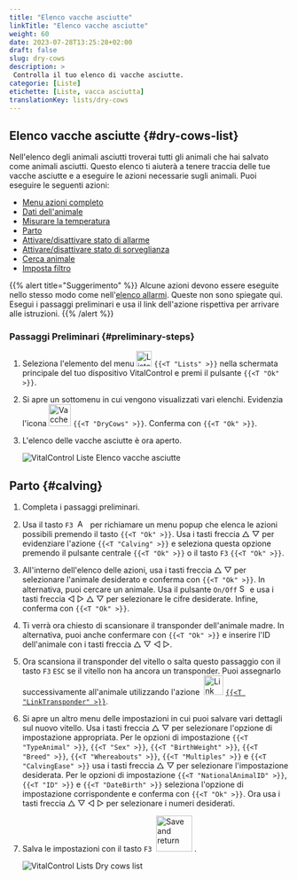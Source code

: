 ```yaml
---
title: "Elenco vacche asciutte"
linkTitle: "Elenco vacche asciutte"
weight: 60
date: 2023-07-28T13:25:28+02:00
draft: false
slug: dry-cows
description: >
 Controlla il tuo elenco di vacche asciutte.
categorie: [Liste]
etichette: [Liste, vacca asciutta]
translationKey: lists/dry-cows
---
```

## Elenco vacche asciutte {#dry-cows-list}

Nell'elenco degli animali asciutti troverai tutti gli animali che hai salvato come animali asciutti. Questo elenco ti aiuterà a tenere traccia delle tue vacche asciutte e a eseguire le azioni necessarie sugli animali. Puoi eseguire le seguenti azioni:

- [Menu azioni completo](../alarm/#full-action-menu)
- [Dati dell'animale](../alarm/#animal-data)
- [Misurare la temperatura](../alarm/#take-temperature)
- [Parto](#calving)
- [Attivare/disattivare stato di allarme](../on-watch/#toggle-alarm-status)
- [Attivare/disattivare stato di sorveglianza](../alarm/#toggle-watch-status)
- [Cerca animale](../alarm/#search-animal)
- [Imposta filtro](../alarm/#set-filter)

{{% alert title="Suggerimento" %}}
Alcune azioni devono essere eseguite nello stesso modo come nell'[elenco allarmi](../alarm). Queste non sono spiegate qui. Esegui i passaggi preliminari e usa il link dell'azione rispettiva per arrivare alle istruzioni.
{{% /alert %}}

### Passaggi Preliminari {#preliminary-steps}

1. Seleziona l'elemento del menu <img src="/icons/main/lists.svg" width="28" align="bottom" alt="Liste" /> `{{<T "Lists" >}}` nella schermata principale del tuo dispositivo VitalControl e premi il pulsante `{{<T "Ok" >}}`.

2. Si apre un sottomenu in cui vengono visualizzati vari elenchi. Evidenzia l'icona <img src="/icons/lists/drycows.svg" width="40" align="bottom" alt="Vacche asciutte" /> `{{<T "DryCows" >}}`. Conferma con `{{<T "Ok" >}}`.

3. L'elenco delle vacche asciutte è ora aperto.

   ![VitalControl Liste Elenco vacche asciutte](../images/firststeps5.png "Passaggi Preliminari")

## Parto {#calving}

1. Completa i passaggi preliminari.

2. Usa il tasto `F3` &nbsp;<img src="/icons/footer/open-popup.svg" width="15" align="bottom" alt="Apri popup" />&nbsp; per richiamare un menu popup che elenca le azioni possibili premendo il tasto `{{<T "Ok" >}}`. Usa i tasti freccia △ ▽ per evidenziare l'azione `{{<T "Calving" >}}` e seleziona questa opzione premendo il pulsante centrale `{{<T "Ok" >}}` o il tasto `F3` `{{<T "Ok" >}}`.


3. All'interno dell'elenco delle azioni, usa i tasti freccia △ ▽ per selezionare l'animale desiderato e conferma con `{{<T "Ok" >}}`. In alternativa, puoi cercare un animale. Usa il pulsante `On/Off` <img src="/icons/footer/search.svg" width="15" align="bottom" alt="Search" /> e usa i tasti freccia ◁ ▷ △ ▽ per selezionare le cifre desiderate. Infine, conferma con `{{<T "Ok" >}}`.

4. Ti verrà ora chiesto di scansionare il transponder dell'animale madre. In alternativa, puoi anche confermare con `{{<T "Ok" >}}` e inserire l'ID dell'animale con i tasti freccia △ ▽ ◁ ▷.

5. Ora scansiona il transponder del vitello o salta questo passaggio con il tasto `F3` `ESC` se il vitello non ha ancora un transponder. Puoi assegnarlo successivamente all'animale utilizzando l'azione &nbsp;<img src="/icons/actions/link-transponder.svg" width="35" align="bottom" alt="Link transponder" /> [`{{<T "LinkTransponder" >}}`](../../actions/link-transponder).

6. Si apre un altro menu delle impostazioni in cui puoi salvare vari dettagli sul nuovo vitello. Usa i tasti freccia △ ▽ per selezionare l'opzione di impostazione appropriata. Per le opzioni di impostazione `{{<T "TypeAnimal" >}}`, `{{<T "Sex" >}}`, `{{<T "BirthWeight" >}}`, `{{<T "Breed" >}}`, `{{<T "Whereabouts" >}}`, `{{<T "Multiples" >}}` e `{{<T "CalvingEase" >}}` usa i tasti freccia △ ▽ per selezionare l'impostazione desiderata. Per le opzioni di impostazione `{{<T "NationalAnimalID" >}}`, `{{<T "ID" >}}` e `{{<T "DateBirth" >}}` seleziona l'opzione di impostazione corrispondente e conferma con `{{<T "Ok" >}}`. Ora usa i tasti freccia △ ▽ ◁ ▷ per selezionare i numeri desiderati.

7. Salva le impostazioni con il tasto `F3` &nbsp;<img src="/icons/footer/save_exit.svg" width="65" align="bottom" alt="Save and return" />&nbsp;.

   ![VitalControl Lists Dry cows list](../images/calving.png "Calving")
   
